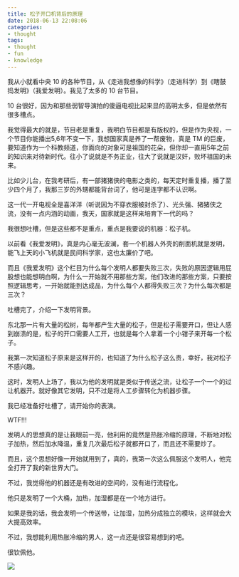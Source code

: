 ```yaml
---
title: 松子开口机背后的原理
date: 2018-06-13 22:08:06
categories:
- thought
tags:
- thought
- fun
- knowledge
---
```

我从小就看中央 10 的各种节目，从《走进我想像的科学》（走进科学）到《瞎鼓捣发明》（我爱发明）。我见了太多的 10 台节目。

10 台很好，因为和那些弱智导演拍的傻逼电视比起来显的高明太多，但是依然有很多槽点。

<!-- more -->

我觉得最大的就是，节目老是重复，我明白节目都是有版权的，但是作为央视，一个节目你能播出5,6年不变一下，我想国家真是养了一帮废物，真是 TM 的巨废，要知道作为一个科教频道，你面向的对象可是祖国的花朵，但你却一直用5年之前的知识来对待新时代。往小了说就是不务正业，往大了说就是汉奸，败坏祖国的未来。

比如少儿台，在我考研后，有一部猪猪侠的电影之类的，每天定时重复播，播了至少四个月了，我那三岁的外甥都能背台词了，他可是连字都不认识啊。

这一代一开电视全是喜洋洋（听说因为不穿衣服被封杀了）、光头强、猪猪侠之流，没有一点内涵的动画，我天，国家就是这样来培育下一代的吗？

我很想吐槽，但是这些都不是重点，重点是我要说的机器：松子机。

以前看《我爱发明》，真是内心毫无波澜，套一个机器人外壳的削面机就是发明，能飞上天的小飞机就是民间科学家，这也太廉价了吧。

而且《我爱发明》这个栏目为什么每个发明人都要失败三次，失败的原因逻辑用屁股想也能想明白啊，为什么一开始就不用那些方案，他们改进的那些方案，只要按照逻辑思考，一开始就能到达成品，为什么每个人都得失败三次？为什么每次都是三次？

吐槽完了，介绍一下发明背景。

东北那一片有大量的松树，每年都产生大量的松子，但是松子需要开口，但让人感到崩溃的是，松子的开口需要人工开，也就是每个人拿着一个小钳子来开每一个松子。

我第一次知道松子原来是这样开的，也知道了为什么松子这么贵，幸好，我对松子不感兴趣。

这时，发明人上场了，我以为他的发明就是类似于传送之流，让松子一个一个的过让机器开。就好像其它发明，只不过是将人工步骤转化为机器步骤。

我已经准备好吐槽了，请开始你的表演。

WTF!!!

发明人的思想真的是让我眼前一亮，他利用的竟然是热胀冷缩的原理，不断地对松子加热，然后加水降温，重复几次最后松子就都开口了，而且还不需要炒了。

而且，这个思想好像一开始就用到了，真的，我第一次这么佩服这个发明人，他完全打开了我的新世界大门。

不过，我觉得他的机器还是有改进的空间的，没有进行流程化。

他只是发明了一个大桶，加热，加湿都是在一个地方进行。

如果是我的话，我会发明一个传送带，让加湿，加热分成独立的模块，这样就会大大提高效率。

不过，我想能利用热胀冷缩的男人，这一点还是很容易想到的吧。

很钦佩他。


![](/images/thought/1.jpg)
